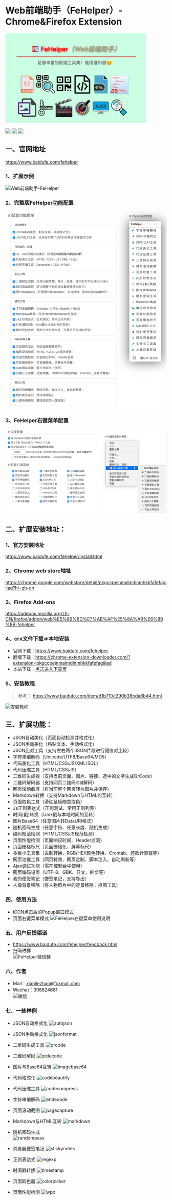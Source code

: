Web前端助手（FeHelper）- Chrome&Firefox Extension
=============================


![](/apps/static/screenshot/fehelper.jpg)

[![](https://img.shields.io/chrome-web-store/v/pkgccpejnmalmdinmhkkfafefagiiiad.svg?logo=Google%20Chrome&logoColor=white&color=blue)](https://chrome.google.com/webstore/detail/pkgccpejnmalmdinmhkkfafefagiiiad) 
[![](https://img.shields.io/chrome-web-store/stars/pkgccpejnmalmdinmhkkfafefagiiiad.svg?logo=Google%20Chrome&logoColor=white&color=blue)](https://chrome.google.com/webstore/detail/pkgccpejnmalmdinmhkkfafefagiiiad) 
[![](https://img.shields.io/chrome-web-store/users/pkgccpejnmalmdinmhkkfafefagiiiad.svg?logo=Google%20Chrome&logoColor=white&color=blue)](https://chrome.google.com/webstore/detail/pkgccpejnmalmdinmhkkfafefagiiiad)    


## 一、官网地址
https://www.baidufe.com/fehelper


### 1、扩展示例
![Web前端助手-FeHelper](/apps/static/screenshot/menu.png)

### 2、完整版FeHelper功能配置
![Web前端助手-FeHelper](/apps/static/screenshot/fe-full-func.png)

### 3、FeHelper右键菜单配置
![Web前端助手-FeHelper](/apps/static/screenshot/fe-menu-func.png)

## 二、扩展安装地址：

### 1、官方安装地址
https://www.baidufe.com/fehelper/install.html

### 2、Chrome web store地址
https://chrome.google.com/webstore/detail/pkgccpejnmalmdinmhkkfafefagiiiad?hl=zh-cn

### 3、Firefox Add-ons
https://addons.mozilla.org/zh-CN/firefox/addon/web%E5%89%8D%E7%AB%AF%E5%8A%A9%E6%89%8B-fehelper

### 4、crx文件下载=>本地安装
- 官网下载：https://www.baidufe.com/fehelper
- 翻墙下载：https://chrome-extension-downloader.com/?extension=pkgccpejnmalmdinmhkkfafefagiiiad
- 本站下载：[点击进入下载页](/apps/static/screenshot/crx)

### 5、安装教程
> 参考： https://www.baidufe.com/item/d1b710c290b38bda6b44.html

![安装教程](/apps/static/screenshot/how-to-install.gif)

## 三、扩展功能：
- JSON自动美化（页面自动检测并格式化）
- JSON手动美化（粘贴文本、手动格式化）
- JSON比对工具（支持左右两个JSON片段进行键值对比较）
- 字符串编解码（Unicode/UTF8/Base64/MD5）
- 代码美化工具（HTML/CSS/JS/XML/SQL）
- 代码压缩工具（HTML/CSS/JS）
- 二维码生成器（支持当前页面、图片、链接、选中的文字生成QrCode）
- 二维码解码器（支持网页二维码`右键`解码）
- 网页滚动截屏（将当前整个网页转为图片并保存）
- Markdown转换（支持Markdown与HTML的互转）
- 页面取色工具（滑动鼠标随意取色）
- Js正则表达式（正则测试、常用正则列表）
- 时间(戳)转换（Unix戳与本地时间的互转）
- 图片Base64（任意图片转DataURI格式）
- 随机密码生成（任意字符、任意长度、随机生成）
- 编码规范检测（HTML/CSS/JS规范检测）
- 页面性能检测（页面响应时间、Header监测）
- 页面栅格标尺（页面栅格化、屏幕标尺）
- 多维小工具集（进制转换、RGB/HEX颜色转换、Crontab、还款计算器等）
- 网页油猴工具（网页特效、网页定制、脚本注入、自动刷新等）
- Ajax调试功能（需在控制台中使用）
- 网页编码设置（UTF-8、GBK、日文、韩文等）
- 我的便签笔记（便签笔记，支持导出）
- 人像背景移除（将人物照片中的背景移除：抠图工具）

### 四、使用方法
- iCON点击后的Popup窗口模式
- 页面右键菜单模式
![FeHelper右键菜单使用说明](/apps/static/screenshot/fehelper-context-menu.gif)

### 五、用户反馈渠道
- https://www.baidufe.com/fehelper/feedback.html
- 扫码进群 <br>
![FeHelper微信群](/apps/static/screenshot/wx-qrcode-fehelper-group.png)

### 六、作者
- Mail：xianliezhao@foxmail.com
- Wechat：398824681 <br>
![微信](/apps/static/screenshot/wx-private-qrcode.png)

### 七、一些样例
- JSON自动格式化 
![autojson](/apps/static/screenshot/demo/autojson.png)

- JSON手动格式化
![jsonformat](/apps/static/screenshot/demo/jsonformat.png)

- 二维码生成工具 
![qrcode](/apps/static/screenshot/demo/qrcode.png)

- 二维码解码
![qrdecode](/apps/static/screenshot/demo/qrdecode.png)

- 图片与Base64互转
![imagebase64](/apps/static/screenshot/demo/imagebase64.png)

- 代码格式化
![codebeautify](/apps/static/screenshot/demo/codebeautify.png)

- 代码压缩工具
![codecompress](/apps/static/screenshot/demo/codecompress.png)

- 字符串编解码
![endecode](/apps/static/screenshot/demo/endecode.png)

- 页面滚动截图
![pagecapture](/apps/static/screenshot/demo/pagecapture.png)

- Markdown与HTML互转
![markdown](/apps/static/screenshot/demo/markdown.png)

- 随机密码生成 <br>
![randompass](/apps/static/screenshot/demo/randompass.png)

- 浏览器便签笔记
![stickynotes](/apps/static/screenshot/demo/stickynotes.png)

- 正则表达式
![regexp](/apps/static/screenshot/demo/regexp.png)

- 时间戳转换
![timestamp](/apps/static/screenshot/demo/timestamp.png)

- 页面取色器
![colorpicker](/apps/static/screenshot/demo/colorpicker.png)

- 页面性能检测
![wpo](/apps/static/screenshot/demo/wpo.png)